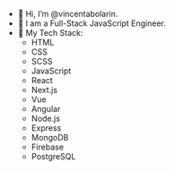 - 👋 Hi, I’m @vincentabolarin.
- 👀 I am a Full-Stack JavaScript Engineer.
- 🌱 My Tech Stack:
  - HTML
  - CSS
  - SCSS
  - JavaScript
  - React
  - Next.js
  - Vue
  - Angular
  - Node.js
  - Express
  - MongoDB
  - Firebase
  - PostgreSQL

<!---
vincentabolarin/vincentabolarin is a ✨ special ✨ repository because its `README.md` (this file) appears on your GitHub profile.
You can click the Preview link to take a look at your changes.
--->
